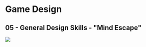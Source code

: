 # Game Design

## 05 - General Design Skills - "Mind Escape"

<img src="C:\Users\Star\Desktop\MindEscape.png">